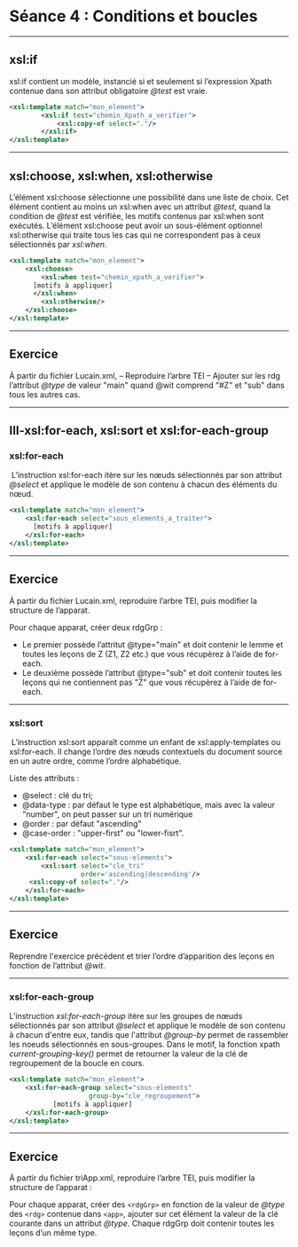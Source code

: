 # Séance 4 : Conditions et boucles
---

## xsl:if

xsl:if contient un modèle, instancié si et seulement si l’expression Xpath contenue dans son attribut obligatoire *@test* est vraie.

```XML
<xsl:template match="mon_element">
        <xsl:if test="chemin_Xpath_a_verifier"> 
            <xsl:copy-of select="."/>
        </xsl:if>
</xsl:template>
```
---
## xsl:choose, xsl:when, xsl:otherwise

L’élément xsl:choose sélectionne une possibilité dans une liste de choix. Cet élément contient au moins un xsl:when avec un attribut *@test*, quand la condition de *@test* est vérifiée, les motifs contenus par xsl:when sont exécutés. L’élément xsl:choose peut avoir un sous-élément optionnel xsl:otherwise qui traite tous les cas qui ne correspondent pas à ceux sélectionnés par *xsl:when*.

```XML
<xsl:template match="mon_element">
    <xsl:choose>
        <xsl:when test="chemin_xpath_a_verifier">
      [motifs à appliquer]
      </xsl:when>
        <xsl:otherwise/>
    </xsl:choose>
</xsl:template>
```

---
 ## Exercice
 
 À partir du fichier Lucain.xml, 
 – Reproduire l’arbre TEI 
 – Ajouter sur les rdg l’attribut *@type* de valeur "main" quand @wit comprend "#Z" et "sub" dans tous les autres cas.
 
--- 

## III-xsl:for-each, xsl:sort et xsl:for-each-group

### xsl:for-each
 L’instruction xsl:for-each itère sur les nœuds sélectionnés par son attribut *@select* et applique le modèle de son contenu à chacun des éléments du nœud.

```XML 
<xsl:template match="mon_element">
    <xsl:for-each select="sous_elements_a_traiter">
      [motifs à appliquer]
    </xsl:for-each>
</xsl:template>
```
---
 ## Exercice
 
 À partir du fichier Lucain.xml, reproduire l’arbre TEI, puis modifier la structure de l’apparat.

Pour chaque apparat, créer deux rdgGrp :
* Le premier possède l’attritut @type="main" et doit contenir le lemme et toutes les leçons de Z (Z1, Z2 etc.) que vous récupèrez à l’aide de for-each.
* Le deuxième possède l’attribut @type="sub" et doit contenir toutes les leçons qui ne contiennent pas "Z" que vous récupèrez à l’aide de for-each. 
 
--- 
### xsl:sort

 L’instruction xsl:sort apparaît comme un enfant de xsl:apply-templates ou xsl:for-each. Il change l’ordre des nœuds contextuels du document source en un autre ordre, comme l’ordre alphabétique.

Liste des attributs : 
* @select : clé du tri;
* @data-type : par défaut le type est alphabétique, mais avec la valeur "number", on peut passer sur un tri numérique
* @order : par défaut "ascending"
* @case-order : "upper-first" ou "lower-fisrt".


```XML
<xsl:template match="mon_element">
	<xsl:for-each select="sous-elements">
    	<xsl:sort select="cle_tri"
                  order='ascending|descending'/>
   	 <xsl:copy-of select="."/>
	</xsl:for-each>
</xsl:template>
```
---

 ## Exercice
 
 Reprendre l'exercice précédent et trier l’ordre d’apparition des leçons en fonction de l’attribut *@wit*.
 
 ---
 ### xsl:for-each-group
 
L’instruction *xsl:for-each-group* itère sur les groupes de nœuds sélectionnés par son attribut *@select* et applique le modèle de son contenu à chacun d'entre eux, tandis que l'attribut *@group-by* permet de rassembler les noeuds sélectionnés en sous-groupes. Dans le motif, la fonction xpath *current-grouping-key()* permet de retourner la valeur de la clé de regroupement de la boucle en cours.

```XML
<xsl:template match="mon_element">
	<xsl:for-each-group select="sous-elements" 
                    group-by="cle_regroupement">
           [motifs à appliquer]
	</xsl:for-each-group>
</xsl:template>
```
---
## Exercice

À partir du fichier triApp.xml, reproduire l’arbre TEI, puis modifier la structure de l’apparat :

Pour chaque apparat, créer des `<rdgGrp>` en fonction de la valeur de *@type* des `<rdg>` contenue dans `<app>`, ajouter sur cet élément la valeur de la clé courante dans un attribut *@type*. Chaque rdgGrp doit contenir toutes les leçons d’un même type.